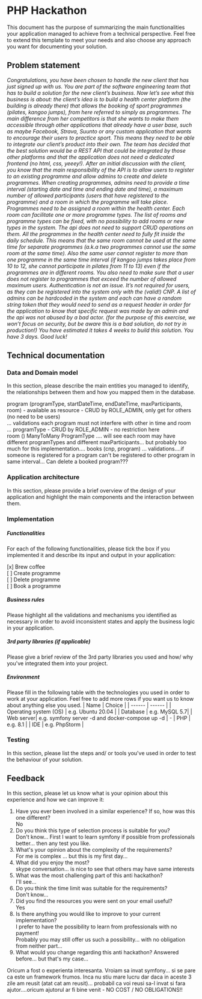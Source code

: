 # PHP Hackathon
This document has the purpose of summarizing the main functionalities your application managed to achieve from a technical perspective. Feel free to extend this template to meet your needs and also choose any approach you want for documenting your solution.

## Problem statement
*Congratulations, you have been chosen to handle the new client that has just signed up with us.  You are part of the software engineering team that has to build a solution for the new client’s business.
Now let’s see what this business is about: the client’s idea is to build a health center platform (the building is already there) that allows the booking of sport programmes (pilates, kangoo jumps), from here referred to simply as programmes. The main difference from her competitors is that she wants to make them accessible through other applications that already have a user base, such as maybe Facebook, Strava, Suunto or any custom application that wants to encourage their users to practice sport. This means they need to be able to integrate our client’s product into their own.
The team has decided that the best solution would be a REST API that could be integrated by those other platforms and that the application does not need a dedicated frontend (no html, css, yeeey!). After an initial discussion with the client, you know that the main responsibility of the API is to allow users to register to an existing programme and allow admins to create and delete programmes.
When creating programmes, admins need to provide a time interval (starting date and time and ending date and time), a maximum number of allowed participants (users that have registered to the programme) and a room in which the programme will take place.
Programmes need to be assigned a room within the health center. Each room can facilitate one or more programme types. The list of rooms and programme types can be fixed, with no possibility to add rooms or new types in the system. The api does not need to support CRUD operations on them.
All the programmes in the health center need to fully fit inside the daily schedule. This means that the same room cannot be used at the same time for separate programmes (a.k.a two programmes cannot use the same room at the same time). Also the same user cannot register to more than one programme in the same time interval (if kangoo jumps takes place from 10 to 12, she cannot participate in pilates from 11 to 13) even if the programmes are in different rooms. You also need to make sure that a user does not register to programmes that exceed the number of allowed maximum users.
Authentication is not an issue. It’s not required for users, as they can be registered into the system only with the (valid!) CNP. A list of admins can be hardcoded in the system and each can have a random string token that they would need to send as a request header in order for the application to know that specific request was made by an admin and the api was not abused by a bad actor. (for the purpose of this exercise, we won’t focus on security, but be aware this is a bad solution, do not try in production!)
You have estimated it takes 4 weeks to build this solution. You have 3 days. Good luck!*

## Technical documentation
### Data and Domain model
In this section, please describe the main entities you managed to identify, the relationships between them and how you mapped them in the database.  

program (programType, startDateTime, endDateTime, maxParticipants, room) - available as resource - CRUD by ROLE_ADMIN, only get for others (no need to be users)    
... validations each program must not interfere with other in time and room ...
programType - CRUD by ROLE_ADMIN - no restriction here   
room () ManyToMany ProgramType ....  will see each room may have different programTypes and different maxParticipants... 
but probably too much for this implementation.... 
books (cnp, program) ... 
validations....if someone is registered for a program can't be registered to other program in same interval...
Can delete a booked program???


### Application architecture
In this section, please provide a brief overview of the design of your application and highlight the main components and the interaction between them.
###  Implementation

##### Functionalities
For each of the following functionalities, please tick the box if you implemented it and describe its input and output in your application:

[x] Brew coffee \
[ ] Create programme \
[ ] Delete programme \
[ ] Book a programme 

##### Business rules
Please highlight all the validations and mechanisms you identified as necessary in order to avoid inconsistent states and apply the business logic in your application.

##### 3rd party libraries (if applicable)
Please give a brief review of the 3rd party libraries you used and how/ why you've integrated them into your project.

##### Environment
Please fill in the following table with the technologies you used in order to work at your application. Feel free to add more rows if you want us to know about anything else you used.
| Name | Choice |
| ------ | ------ |
| Operating system (OS) | e.g. Ubuntu 20.04 |
| Database  | e.g. MySQL 5.7|
| Web server| e.g. symfony server -d and docker-compose up -d | - 
| PHP | e.g. 8.1 |
| IDE | e.g. PhpStorm |

### Testing
In this section, please list the steps and/ or tools you've used in order to test the behaviour of your solution.

## Feedback
In this section, please let us know what is your opinion about this experience and how we can improve it:

1. Have you ever been involved in a similar experience? If so, how was this one different?  
No  
2. Do you think this type of selection process is suitable for you?  
Don't know... First I want to learn symfony if possible from professionals better... then any test you like.  
3. What's your opinion about the complexity of the requirements?  
For me is complex ... but this is my first day...  
4. What did you enjoy the most?  
skype conversation... is nice to see that others may have same interests  
5. What was the most challenging part of this anti hackathon?  
I'll see...  
6. Do you think the time limit was suitable for the requirements?  
Don't know...
7. Did you find the resources you were sent on your email useful?  
Yes  
8. Is there anything you would like to improve to your current implementation?  
I prefer to have the possibility to learn from professionals with no payment!  
Probably you may still offer us such a possibility... with no obligation from neither part...
9. What would you change regarding this anti hackathon?
Answered before... but that's my case...

Oricum a fost o experienta interesanta. Vroiam sa invat symfony... si se pare ca este un framework frumos.
Inca nu stiu mare lucru dar daca in aceste 3 zile am reusit (atat cat am reusit)... probabil ca voi reusi sa-l invat si fara ajutor....oricum ajutorul ar fi bine venit - NO COST / NO OBLIGATIONS!!
